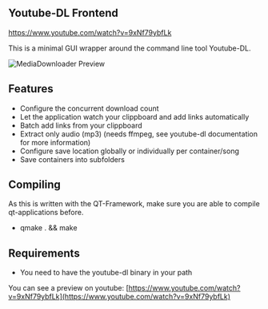 ## Youtube-DL Frontend

https://www.youtube.com/watch?v=9xNf79ybfLk

This is a minimal GUI wrapper around the command line tool
Youtube-DL.


![MediaDownloader Preview](https://i.imgur.com/7Xy4L3e.png "MediaDownloader Preview")

## Features

- Configure the concurrent download count
- Let the application watch your clippboard and add links automatically
- Batch add links from your clippboard
- Extract only audio (mp3) (needs ffmpeg, see youtube-dl documentation for more information)
- Configure save location globally or individually per container/song
- Save containers into subfolders

## Compiling

As this is written with the QT-Framework, make sure you 
are able to compile qt-applications before.

- qmake . && make

## Requirements

- You need to have the youtube-dl binary in your path

You can see a preview on youtube: [https://www.youtube.com/watch?v=9xNf79ybfLk](https://www.youtube.com/watch?v=9xNf79ybfLk)